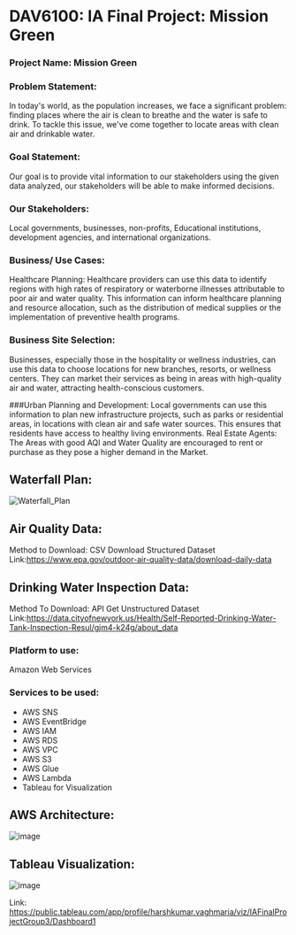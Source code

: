# DAV6100: IA Final Project: Mission Green

### Project Name: Mission Green

### Problem Statement: 
In today's world, as the population increases, we face a significant problem: finding places where the air is clean to breathe and the water is safe to drink. To tackle this issue, we've come together to locate areas with clean air and drinkable water.

### Goal Statement:
Our goal is to provide vital information to our stakeholders using the given data analyzed, our stakeholders will be able to make informed decisions. 

### Our Stakeholders: 
Local governments, businesses, non-profits, Educational institutions, development agencies, and international organizations.

### Business/ Use Cases:
Healthcare Planning: Healthcare providers can use this data to identify regions with high rates of respiratory or waterborne illnesses attributable to poor air and water quality. This information can inform healthcare planning and resource allocation, such as the distribution of medical supplies or the implementation of preventive health programs.

### Business Site Selection: 
Businesses, especially those in the hospitality or wellness industries, can use this data to choose locations for new branches, resorts, or wellness centers. They can market their services as being in areas with high-quality air and water, attracting health-conscious customers.

###Urban Planning and Development: 
Local governments can use this information to plan new infrastructure projects, such as parks or residential areas, in locations with clean air and safe water sources. This ensures that residents have access to healthy living environments.
Real Estate Agents: The Areas with good AQI and Water Quality are encouraged to rent or purchase as they pose a higher demand in the Market.

## Waterfall Plan:

![Waterfall_Plan](https://github.com/mimam786/InformationArchitecture/assets/31920308/e57b2812-9989-473b-995e-a4ec761c3fa7)


## Air Quality Data: 
Method to Download: CSV Download
Structured Dataset
Link:https://www.epa.gov/outdoor-air-quality-data/download-daily-data

## Drinking Water Inspection Data: 
Method To Download: API Get
Unstructured Dataset
Link:https://data.cityofnewyork.us/Health/Self-Reported-Drinking-Water-Tank-Inspection-Resul/gjm4-k24g/about_data


### Platform to use:
Amazon Web Services

### Services to be used: 
- AWS SNS
- AWS EventBridge
- AWS IAM
- AWS RDS
- AWS VPC
- AWS S3 
- AWS Glue
- AWS Lambda 
- Tableau for Visualization


## AWS Architecture: 

![image](https://github.com/mimam786/InformationArchitecture/assets/31920308/b90e1ee8-55e5-4ead-a3ec-90272365e762)

## Tableau Visualization:

![image](https://github.com/mimam786/InformationArchitecture/assets/31920308/83b72376-5c6a-4246-b636-ca63501f1af4)

Link: https://public.tableau.com/app/profile/harshkumar.vaghmaria/viz/IAFinalProjectGroup3/Dashboard1 
